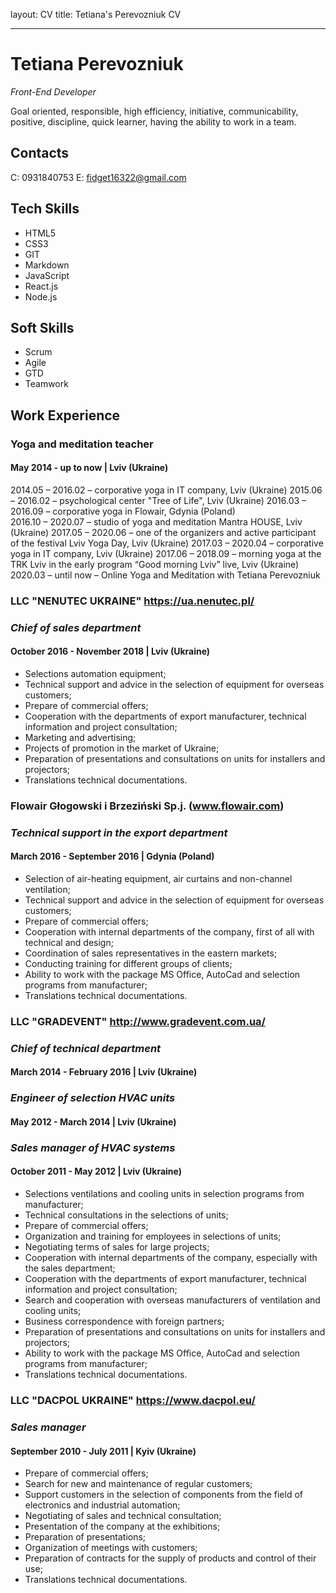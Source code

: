 layout: CV
title: Tetiana's Perevozniuk CV
___
# **Tetiana Perevozniuk**
*Front-End Developer*

Goal oriented, responsible, high efficiency, initiative, communicability, positive, discipline, quick learner, having the ability to work in a team.

## **Contacts**
C: 0931840753
E: fidget16322@gmail.com

## **Tech Skills**
* HTML5
* CSS3
* GIT
* Markdown
* JavaScript
* React.js
* Node.js

## **Soft Skills**
* Scrum
* Agile
* GTD
* Teamwork

## **Work Experience**

### **Yoga and meditation teacher**
#### May 2014 - up to now | Lviv (Ukraine)
2014.05 – 2016.02 – corporative yoga in IT company, Lviv (Ukraine)
2015.06 – 2016.02 – psychological center "Tree of Life", Lviv (Ukraine)
2016.03 – 2016.09 – corporative yoga in Flowair, Gdynia (Poland) 	
2016.10 – 2020.07 – studio of yoga and meditation Mantra HOUSE, Lviv (Ukraine)
2017.05 – 2020.06 – one of the organizers and active participant of the festival Lviv Yoga Day, Lviv (Ukraine) 
2017.03 – 2020.04 – corporative yoga in IT company, Lviv (Ukraine)
2017.06 – 2018.09 – morning yoga at the TRK Lviv in the early program “Good morning Lviv” live, Lviv (Ukraine) 
2020.03 – until now – Online Yoga and Meditation with Tetiana Perevozniuk

### **LLC "NENUTEC UKRAINE" https://ua.nenutec.pl/**
### *Chief of sales department* 
#### October 2016 - November 2018 | Lviv (Ukraine)
* Selections automation equipment;
* Technical support and advice in the selection of equipment for overseas customers;
* Prepare of commercial offers;
* Cooperation with the departments of export manufacturer, technical
information and project consultation;
* Marketing and advertising;
* Projects of promotion in the market of Ukraine;
* Preparation of presentations and consultations on units for installers and projectors;
* Translations technical documentations.

### **Flowair Głogowski i Brzeziński Sp.j. (www.flowair.com)**
### *Technical support in the export department*
#### March 2016 - September 2016 | Gdynia (Poland)
* Selection of air-heating equipment, air curtains and non-channel ventilation;
* Technical support and advice in the selection of equipment for overseas customers;
* Prepare of commercial offers;
* Cooperation with internal departments of the company, first of all with technical and design;
* Coordination of sales representatives in the eastern markets;
* Conducting training for different groups of clients;
* Ability to work with the package MS Office, AutoCad and selection
programs from manufacturer;
* Translations technical documentations.

### **LLC "GRADEVENT" http://www.gradevent.com.ua/**
### *Chief of technical department*
#### March 2014 - February 2016 | Lviv (Ukraine)
### *Engineer of selection HVAC units*
#### May 2012 - March 2014 | Lviv (Ukraine)
### *Sales manager of HVAC systems*
#### October 2011 - May 2012 | Lviv (Ukraine)
* Selections ventilations and cooling units in selection programs from
manufacturer;
* Technical consultations in the selections of units;
* Prepare of commercial offers;
* Organization and training for employees in selections of units;
* Negotiating terms of sales for large projects;
* Cooperation with internal departments of the company, especially with the sales department;
* Cooperation with the departments of export manufacturer, technical
information and project consultation;
* Search and cooperation with overseas manufacturers of ventilation and cooling units;
* Business correspondence with foreign partners;
* Preparation of presentations and consultations on units for installers and projectors;
* Ability to work with the package MS Office, AutoCad and selection
programs from manufacturer;
* Translations technical documentations.

### **LLC "DACPOL UKRAINE" https://www.dacpol.eu/**
### *Sales manager*
#### September 2010 - July 2011 | Kyiv (Ukraine)
* Prepare of commercial offers;
* Search for new and maintenance of regular customers;
* Support customers in the selection of components from the field of
electronics and industrial automation;
* Negotiating of sales and technical consultation;
* Presentation of the company at the exhibitions;
* Preparation of presentations;
* Organization of meetings with customers;
* Preparation of contracts for the supply of products and control of their use;
* Translations technical documentations.


